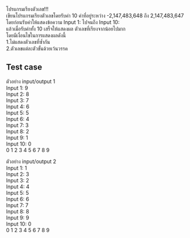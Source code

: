 โปรแกรมเรียงตัวเลข!!!  
เขียนโปรแกรมเรียงตัวเลขโดยรับค่า 10 ค่าที่อยู่ระหว่าง -2,147,483,648 ถึง 2,147,483,647 โดยก่อนรับค่าให้แสดงข้อความ Input 1: ไปจนถึง Input 10:  
แล้วเมื่อรับค่าทั้ง 10 เสร็จให้แสดงผล ตัวเลขที่เรียงจากน้อยไปมาก   
โดยมีเงื่อนไขในการแสดงผลดังนี้  
1.ไม่แสดงตัวเลขที่ซ้ำกัน  
2.ตัวเลขแต่ละตัวขั้นด้วยเว้นวรรค  
## Test case  
ตัวอย่าง input/output 1  
Input   1: 9                                          
Input   2: 8  
Input   3: 7  
Input   4: 6  
Input   5: 5  
Input   6: 4  
Input   7: 3  
Input   8: 2  
Input   9: 1  
Input  10: 0  
0 1 2 3 4 5 6 7 8 9  

ตัวอย่าง input/output 2  
Input   1: 1                                          
Input   2: 3  
Input   3: 2  
Input   4: 4  
Input   5: 5  
Input   6: 6  
Input   7: 7  
Input   8: 8  
Input   9: 9  
Input  10: 0  
0 1 2 3 4 5 6 7 8 9  

